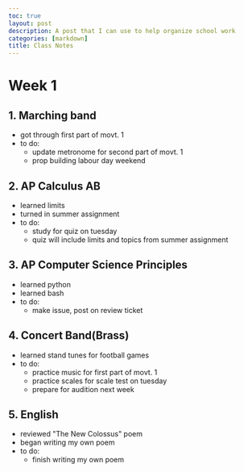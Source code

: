 ```yaml
---
toc: true
layout: post
description: A post that I can use to help organize school work
categories: [markdown]
title: Class Notes
---
```

# Week 1
## 1. Marching band
- got through first part of movt. 1 
- to do:
  - update metronome for second part of movt. 1
  - prop building labour day weekend
## 2. AP Calculus AB
- learned limits
- turned in summer assignment
- to do:
  - study for quiz on tuesday
  - quiz will include limits and topics from summer assignment 
## 3. AP Computer Science Principles
- learned python
- learned bash
- to do:
  - make issue, post on review ticket
## 4. Concert Band(Brass)
- learned stand tunes for football games
- to do:
  - practice music for first part of movt. 1
  - practice scales for scale test on tuesday
  - prepare for audition next week
## 5. English
- reviewed "The New Colossus" poem
- began writing my own poem
- to do:
  - finish writing my own poem